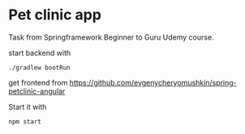 # Pet clinic app
Task from Springframework Beginner to Guru Udemy course.

start backend with
```shell
./gradlew bootRun
```

get frontend from https://github.com/evgenycheryomushkin/spring-petclinic-angular

Start it with
```shell
npm start
```
